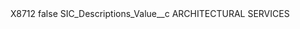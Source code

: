 <?xml version="1.0" encoding="UTF-8"?>
<CustomMetadata xmlns="http://soap.sforce.com/2006/04/metadata" xmlns:xsi="http://www.w3.org/2001/XMLSchema-instance" xmlns:xsd="http://www.w3.org/2001/XMLSchema">
    <label>X8712</label>
    <protected>false</protected>
    <values>
        <field>SIC_Descriptions_Value__c</field>
        <value xsi:type="xsd:string">ARCHITECTURAL SERVICES</value>
    </values>
</CustomMetadata>

